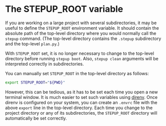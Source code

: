 # The STEPUP_ROOT variable

If you are working on a large project with several subdirectories,
it may be useful to define the `STEPUP_ROOT` environment variable.
It should contain the absolute path of the top-level directory
where you would normally call the `stepup` command.
(The top-level directory contains the `.stepup` subdirectory and the top-level `plan.py`.)

With `STEPUP_ROOT` set, it is no longer necessary to change to the top-level directory
before running `stepup boot`.
Also, `stepup clean` arguments will be interpreted correctly in subdirectories.

You can manually set `STEPUP_ROOT` in the top-level directory as follows:

```bash
export STEPUP_ROOT="${PWD}"
```

However, this can be tedious, as it has to be set each time you open a new terminal window.
It is much easier to set such variables using [direnv](https://direnv.net/).
Once direnv is configured on your system,
you can create an `.envrc` file with the above `export` line in the top-level directory.
Each time you change to the project directory or any of its subdirectories,
the `STEPUP_ROOT` directory will automatically be set correctly.
